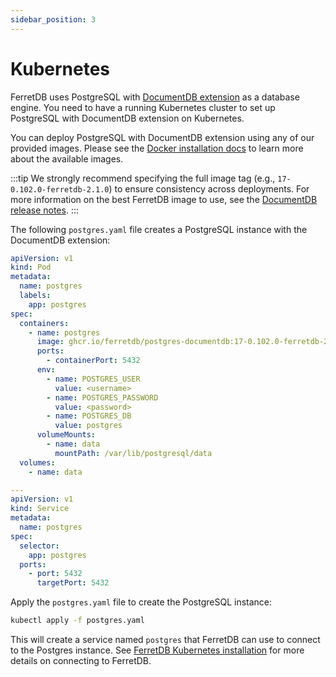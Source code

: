 ```yaml
---
sidebar_position: 3
---
```


# Kubernetes

FerretDB uses PostgreSQL with [DocumentDB extension](https://github.com/microsoft/documentdb) as a database engine.
You need to have a running Kubernetes cluster to set up PostgreSQL with DocumentDB extension on Kubernetes.

You can deploy PostgreSQL with DocumentDB extension using any of our provided images.
Please see the [Docker installation docs](../documentdb/docker.md) to learn more about the available images.

:::tip
We strongly recommend specifying the full image tag (e.g., `17-0.102.0-ferretdb-2.1.0`)
to ensure consistency across deployments.
For more information on the best FerretDB image to use, see the [DocumentDB release notes](https://github.com/FerretDB/documentdb/releases/).
:::

The following `postgres.yaml` file creates a PostgreSQL instance with the DocumentDB extension:

```yaml
apiVersion: v1
kind: Pod
metadata:
  name: postgres
  labels:
    app: postgres
spec:
  containers:
    - name: postgres
      image: ghcr.io/ferretdb/postgres-documentdb:17-0.102.0-ferretdb-2.1.0
      ports:
        - containerPort: 5432
      env:
        - name: POSTGRES_USER
          value: <username>
        - name: POSTGRES_PASSWORD
          value: <password>
        - name: POSTGRES_DB
          value: postgres
      volumeMounts:
        - name: data
          mountPath: /var/lib/postgresql/data
  volumes:
    - name: data

---
apiVersion: v1
kind: Service
metadata:
  name: postgres
spec:
  selector:
    app: postgres
  ports:
    - port: 5432
      targetPort: 5432
```

Apply the `postgres.yaml` file to create the PostgreSQL instance:

```sh
kubectl apply -f postgres.yaml
```

This will create a service named `postgres` that FerretDB can use to connect to the Postgres instance.
See [FerretDB Kubernetes installation](../ferretdb/kubernetes.md) for more details on connecting to FerretDB.
